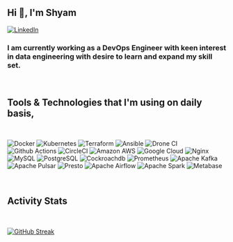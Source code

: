 <h2>Hi 👋, I'm Shyam</h2>
<a href="https://www.linkedin.com/in/shyam-vyas23" target="_blank"><img alt="LinkedIn" 
src="https://img.shields.io/badge/linkedin-%2312100E.svg?&style=for-the-badge&logo=linkedin&logoColor=blue" /></a>


<h3>
I am currently working as a DevOps Engineer with keen interest in data engineering with desire to learn and expand my skill set.
</h3>
<br />

## Tools & Technologies that I'm using on daily basis,

<br/>

<!-- ![Manjaro](https://img.shields.io/badge/Manjaro-informational?style=for-the-badge&logo=Manjaro&color=black) -->
![Docker](https://img.shields.io/badge/Docker-informational?style=for-the-badge&logo=docker&color=black)
![Kubernetes](https://img.shields.io/badge/Kubernetes-informational?style=for-the-badge&logo=kubernetes&color=black)
![Terraform](https://img.shields.io/badge/Terraform-informational?style=for-the-badge&logo=terraform&color=black)
![Ansible](https://img.shields.io/badge/Ansible-informational?style=for-the-badge&logo=ansible&color=black)
![Drone CI](https://img.shields.io/badge/Drone_CI-212121?style=for-the-badge&logo=drone&color=black)
![Github Actions](https://img.shields.io/badge/GitHub_Actions-2088FF?style=for-the-badge&logo=github-actions&color=black)
![CircleCI](https://img.shields.io/badge/circleci-343434?style=for-the-badge&logo=circleci&color=black)
![Amazon AWS](https://img.shields.io/badge/Amazon%20AWS-232F3E?style=for-the-badge&logo=amazon-aws&color=black)
![Google Cloud](https://img.shields.io/badge/Google%20Cloud-black?style=for-the-badge&logo=google-cloud&color=black)
![Nginx](https://img.shields.io/badge/nginx-informational?style=for-the-badge&logo=nginx&color=black)
![MySQL](https://img.shields.io/badge/MySQL-005C84?style=for-the-badge&logo=mysql&color=black)
![PostgreSQL](https://img.shields.io/badge/PostgreSQL-316192?style=for-the-badge&logo=postgresql&color=black)
![Cockroachdb](https://img.shields.io/badge/Cockroachdb-Labs?style=for-the-badge&logo=Cockroach%20Labs&color=black)
![Prometheus](https://img.shields.io/badge/Prometheus-informational?style=for-the-badge&logo=prometheus&color=black)
![Apache Kafka](https://img.shields.io/badge/Apache_Kafka-231F20?style=for-the-badge&logo=apache-kafka&color=black)
![Apache Pulsar](https://img.shields.io/badge/Pulsar-informational?style=for-the-badge&logo=Apache%20Pulsar&color=black)
![Presto](https://img.shields.io/badge/Presto-informational?style=for-the-badge&logo=Presto&color=black)
![Apache Airflow](https://img.shields.io/badge/Airflow-informational?style=for-the-badge&logo=Apache%20Airflow&color=black)
![Apache Spark](https://img.shields.io/badge/Apache_Spark-FFFFFF?style=for-the-badge&logo=apachespark&color=black)
![Metabase](https://img.shields.io/badge/Metabase-509EE3?style=for-the-badge&logo=metabase&color=black)
<!-- ![Vagrant](https://img.shields.io/badge/vagrant-informational?style=for-the-badge&logo=vagrant&color=black) -->
<!-- ![Istio](https://img.shields.io/badge/-Istio-informational?style=for-the-badge&logo=Istio&color=black) -->

<!-- ![GitHub Streak](https://github-readme-stats.vercel.app/api/top-langs/?username=vyas-shyam) -->

<!-- ![](https://img.shields.io/badge/Temporal.io-informational?style=for-the-badge&logo=Temporalio&color=black) -->
<!-- ![](https://img.shields.io/badge/Database-ElasticSearch-informational?style=for-the-badge&logo=elasticsearch&color=black) -->
<br/>

## Activity Stats

<br/>

[![GitHub Streak](https://github-readme-streak-stats.herokuapp.com/?user=vyas-shyam)](https://git.io/streak-stats)
